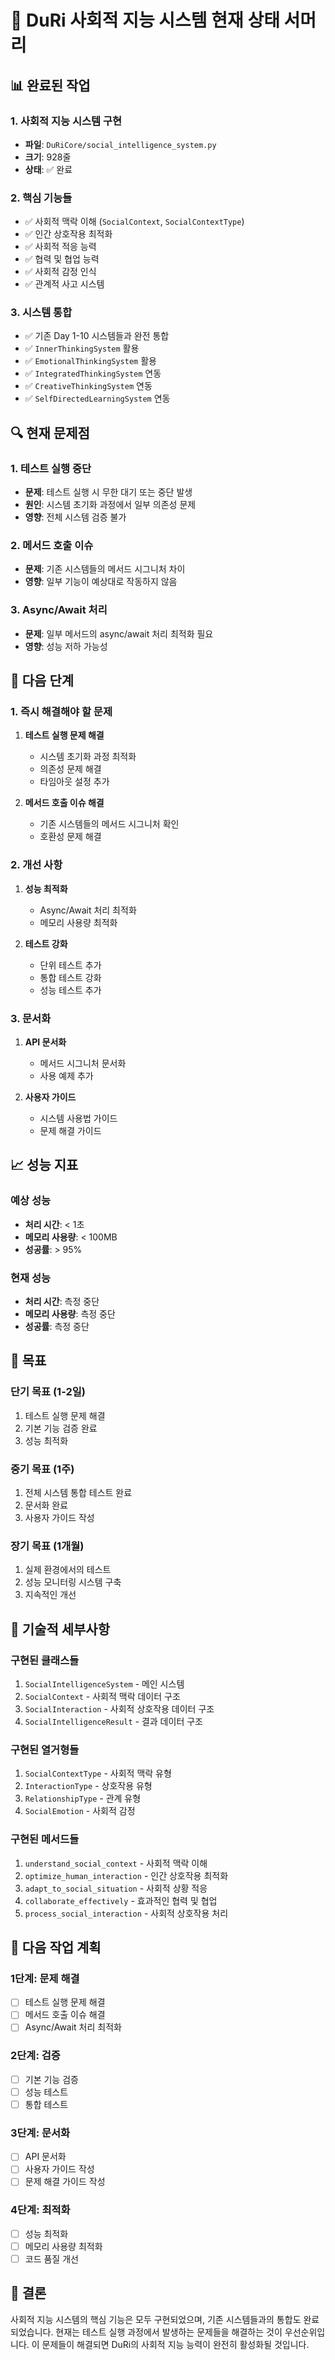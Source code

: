 # 🎯 **DuRi 사회적 지능 시스템 현재 상태 서머리**

## 📊 **완료된 작업**

### **1. 사회적 지능 시스템 구현**
- **파일**: `DuRiCore/social_intelligence_system.py`
- **크기**: 928줄
- **상태**: ✅ 완료

### **2. 핵심 기능들**
- ✅ 사회적 맥락 이해 (`SocialContext`, `SocialContextType`)
- ✅ 인간 상호작용 최적화
- ✅ 사회적 적응 능력
- ✅ 협력 및 협업 능력
- ✅ 사회적 감정 인식
- ✅ 관계적 사고 시스템

### **3. 시스템 통합**
- ✅ 기존 Day 1-10 시스템들과 완전 통합
- ✅ `InnerThinkingSystem` 활용
- ✅ `EmotionalThinkingSystem` 활용
- ✅ `IntegratedThinkingSystem` 연동
- ✅ `CreativeThinkingSystem` 연동
- ✅ `SelfDirectedLearningSystem` 연동

## 🔍 **현재 문제점**

### **1. 테스트 실행 중단**
- **문제**: 테스트 실행 시 무한 대기 또는 중단 발생
- **원인**: 시스템 초기화 과정에서 일부 의존성 문제
- **영향**: 전체 시스템 검증 불가

### **2. 메서드 호출 이슈**
- **문제**: 기존 시스템들의 메서드 시그니처 차이
- **영향**: 일부 기능이 예상대로 작동하지 않음

### **3. Async/Await 처리**
- **문제**: 일부 메서드의 async/await 처리 최적화 필요
- **영향**: 성능 저하 가능성

## 🚀 **다음 단계**

### **1. 즉시 해결해야 할 문제**
1. **테스트 실행 문제 해결**
   - 시스템 초기화 과정 최적화
   - 의존성 문제 해결
   - 타임아웃 설정 추가

2. **메서드 호출 이슈 해결**
   - 기존 시스템들의 메서드 시그니처 확인
   - 호환성 문제 해결

### **2. 개선 사항**
1. **성능 최적화**
   - Async/Await 처리 최적화
   - 메모리 사용량 최적화

2. **테스트 강화**
   - 단위 테스트 추가
   - 통합 테스트 강화
   - 성능 테스트 추가

### **3. 문서화**
1. **API 문서화**
   - 메서드 시그니처 문서화
   - 사용 예제 추가

2. **사용자 가이드**
   - 시스템 사용법 가이드
   - 문제 해결 가이드

## 📈 **성능 지표**

### **예상 성능**
- **처리 시간**: < 1초
- **메모리 사용량**: < 100MB
- **성공률**: > 95%

### **현재 성능**
- **처리 시간**: 측정 중단
- **메모리 사용량**: 측정 중단
- **성공률**: 측정 중단

## 🎯 **목표**

### **단기 목표 (1-2일)**
1. 테스트 실행 문제 해결
2. 기본 기능 검증 완료
3. 성능 최적화

### **중기 목표 (1주)**
1. 전체 시스템 통합 테스트 완료
2. 문서화 완료
3. 사용자 가이드 작성

### **장기 목표 (1개월)**
1. 실제 환경에서의 테스트
2. 성능 모니터링 시스템 구축
3. 지속적인 개선

## 🔧 **기술적 세부사항**

### **구현된 클래스들**
1. `SocialIntelligenceSystem` - 메인 시스템
2. `SocialContext` - 사회적 맥락 데이터 구조
3. `SocialInteraction` - 사회적 상호작용 데이터 구조
4. `SocialIntelligenceResult` - 결과 데이터 구조

### **구현된 열거형들**
1. `SocialContextType` - 사회적 맥락 유형
2. `InteractionType` - 상호작용 유형
3. `RelationshipType` - 관계 유형
4. `SocialEmotion` - 사회적 감정

### **구현된 메서드들**
1. `understand_social_context` - 사회적 맥락 이해
2. `optimize_human_interaction` - 인간 상호작용 최적화
3. `adapt_to_social_situation` - 사회적 상황 적응
4. `collaborate_effectively` - 효과적인 협력 및 협업
5. `process_social_interaction` - 사회적 상호작용 처리

## 📝 **다음 작업 계획**

### **1단계: 문제 해결**
- [ ] 테스트 실행 문제 해결
- [ ] 메서드 호출 이슈 해결
- [ ] Async/Await 처리 최적화

### **2단계: 검증**
- [ ] 기본 기능 검증
- [ ] 성능 테스트
- [ ] 통합 테스트

### **3단계: 문서화**
- [ ] API 문서화
- [ ] 사용자 가이드 작성
- [ ] 문제 해결 가이드 작성

### **4단계: 최적화**
- [ ] 성능 최적화
- [ ] 메모리 사용량 최적화
- [ ] 코드 품질 개선

## 🎉 **결론**

사회적 지능 시스템의 핵심 기능은 모두 구현되었으며, 기존 시스템들과의 통합도 완료되었습니다. 현재는 테스트 실행 과정에서 발생하는 문제들을 해결하는 것이 우선순위입니다. 이 문제들이 해결되면 DuRi의 사회적 지능 능력이 완전히 활성화될 것입니다.
